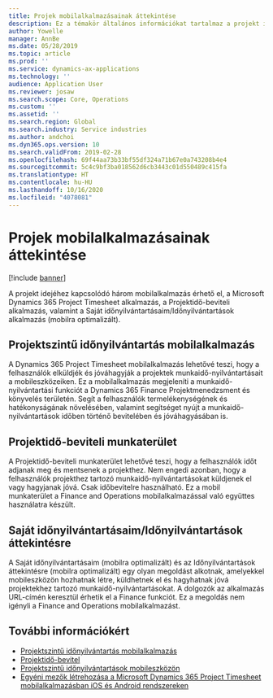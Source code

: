 ```yaml
---
title: Projek mobilalkalmazásainak áttekintése
description: Ez a témakör általános információkat tartalmaz a projekt időhöz kapcsolódó alkalmazásairól a Microsoft Dynamics 365 Project Timesheet alkalmazáshoz, a Projektidő-beviteli alkalmazáshoz, valamint a Saját időnyilvántartásaim/Időnyilvántartások alkalmazáshoz, amelyek mobilszközön elérhetők.
author: Yowelle
manager: AnnBe
ms.date: 05/28/2019
ms.topic: article
ms.prod: ''
ms.service: dynamics-ax-applications
ms.technology: ''
audience: Application User
ms.reviewer: josaw
ms.search.scope: Core, Operations
ms.custom: ''
ms.assetid: ''
ms.search.region: Global
ms.search.industry: Service industries
ms.author: andchoi
ms.dyn365.ops.version: 10
ms.search.validFrom: 2019-02-28
ms.openlocfilehash: 69f44aa73b33bf55df324a71b67e0a743208b4e4
ms.sourcegitcommit: 5c4c9bf3ba018562d6cb3443c01d550489c415fa
ms.translationtype: HT
ms.contentlocale: hu-HU
ms.lasthandoff: 10/16/2020
ms.locfileid: "4078081"
---
```

# <a name="project-mobile-applications-overview"></a>Projek mobilalkalmazásainak áttekintése

[!include [banner](../includes/banner.md)]

A projekt idejéhez kapcsolódó három mobilalkalmazás érhető el, a Microsoft Dynamics 365 Project Timesheet alkalmazás, a Projektidő-beviteli alkalmazás, valamint a Saját időnyilvántartásaim/Időnyilvántartások alkalmazás (mobilra optimalizált).

## <a name="project-timesheet-mobile-app"></a>Projektszintű időnyilvántartás mobilalkalmazás

A Dynamics 365 Project Timesheet mobilalkalmazás lehetővé teszi, hogy a felhasználók elküldjék és jóváhagyják a projektek munkaidő-nyilvántartásait a mobileszközeiken. Ez a mobilalkalmazás megjeleníti a munkaidő-nyilvántartási funkciót a Dynamics 365 Finance Projektmenedzsment és könyvelés területén. Segít a felhasználók termelékenységének és hatékonyságának növelésében, valamint segítséget nyújt a munkaidő-nyilvántartások időben történő bevitelében és jóváhagyásában is.

## <a name="project-time-entry-workspace"></a>Projektidő-beviteli munkaterület

A Projektidő-beviteli munkaterület lehetővé teszi, hogy a felhasználók időt adjanak meg és mentsenek a projekthez. Nem engedi azonban, hogy a felhasználók projekthez tartozó munkaidő-nyilvántartásokat küldjenek el vagy hagyjanak jóvá. Csak időbevitelre használható. Ez a mobil munkaterület a Finance and Operations mobilalkalmazással való együttes használatra készült.

## <a name="my-timesheetstimesheets-for-my-review"></a>Saját időnyilvántartásaim/Időnyilvántartások áttekintésre

A Saját időnyilvántartásaim (mobilra optimalizált) és az Időnyilvántartások áttekintésre (mobilra optimalizált) egy olyan megoldást alkotnak, amelyekkel mobileszközön hozhatnak létre, küldhetnek el és hagyhatnak jóvá projektekhez tartozó munkaidő-nyilvántartásokat. A dolgozók az alkalmazás URL-címén keresztül érhetik el a Finance funkciót. Ez a megoldás nem igényli a Finance and Operations mobilalkalmazást.

## <a name="for-more-information"></a>További információkért

- [Projektszintű időnyilvántartás mobilalkalmazás](project-timesheet.md)
- [Projektidő-bevitel]( project-time-entry-mobile-workspace.md)
- [Projektszintű időnyilvántartások mobileszközön](Mobile-timesheets.md)
- [Egyéni mezők létrehozása a Microsoft Dynamics 365 Project Timesheet mobilalkalmazásban iOS és Android rendszereken](custom-fields-mobile.md)
